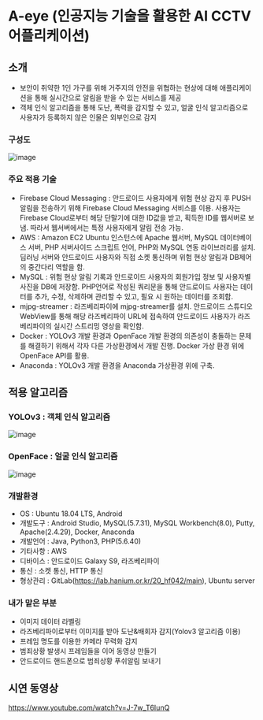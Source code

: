 # A-eye (인공지능 기술을 활용한 AI CCTV 어플리케이션)

## 소개

- 보안이 취약한 1인 가구를 위해 거주지의 안전을 위협하는 현상에 대해 애플리케이션을 통해 실시간으로 알림을 받을 수 있는 서비스를 제공
- 객체 인식 알고리즘을 통해 도난, 폭력을 감지할 수 있고, 얼굴 인식 알고리즘으로 사용자가 등록하지 않은 인물은 외부인으로 감지

### 구성도

![image](https://user-images.githubusercontent.com/50553183/165570380-6a828816-5a2f-496b-bac3-78b7c45fcbba.png)


### 주요 적용 기술

- Firebase Cloud Messaging
   : 안드로이드 사용자에게 위험 현상 감지 후 PUSH알림을 전송하기 위해 Firebase Cloud Messaging 서비스를 이용. 사용자는 Firebase Cloud로부터 해당 단말기에 대한 ID값을 받고, 획득한 ID를 웹서버로 보냄. 따라서 웹서버에서는 특정 사용자에게 알림 전송 가능.
- AWS
   : Amazon EC2 Ubuntu 인스턴스에 Apache 웹서버, MySQL 데이터베이스 서버, PHP 서버사이드 스크립트 언어, PHP와 MySQL 연동 라이브러리를 설치. 딥러닝 서버와 안드로이드 사용자와 직접 소켓 통신하며 위험 현상 알림과 DB제어의 중간다리 역할을 함.
- MySQL
   : 위험 현상 알림 기록과 안드로이드 사용자의 회원가입 정보 및 사용자별 사진을 DB에 저장함. PHP언어로 작성된 쿼리문을 통해 안드로이드 사용자는 데이터를 추가, 수정, 삭제하며 관리할 수 있고, 필요 시 원하는 데이터를 조회함. 
- mjpg-streamer
   : 라즈베리파이에 mjpg-streamer를 설치. 안드로이드 스튜디오 WebView를 통해 해당 라즈베리파이 URL에 접속하여 안드로이드 사용자가 라즈베리파이의 실시간 스트리밍 영상을 확인함.
- Docker
   : YOLOv3 개발 환경과 OpenFace 개발 환경의 의존성이 충돌하는 문제를 해결하기 위해서 각자 다른 가상환경에서 개발 진행. Docker 가상 환경 위에 OpenFace API를 활용.
- Anaconda
   : YOLOv3 개발 환경을 Anaconda 가상환경 위에 구축.

## 적용 알고리즘

### YOLOv3 : 객체 인식 알고리즘

![image](https://user-images.githubusercontent.com/50553183/165572657-aef65767-0e2f-4628-92d4-45a824200cdf.png)



### OpenFace : 얼굴 인식 알고리즘

![image](https://user-images.githubusercontent.com/50553183/165573119-869562bc-23da-4d86-a8cc-a0f1fe7d089f.png)


### 개발환경

- OS : Ubuntu 18.04 LTS, Android
- 개발도구 : Android Studio, MySQL(5.7.31), MySQL Workbench(8.0), Putty, Apache(2.4.29), Docker, Anaconda
- 개발언어 : Java, Python3, PHP(5.6.40)
- 기타사항 : AWS
- 디바이스 : 안드로이드 Galaxy S9, 라즈베리파이
- 통신 : 소켓 통신, HTTP 통신
- 형상관리 : GitLab(https://lab.hanium.or.kr/20_hf042/main), Ubuntu server

### 내가 맡은 부분

- 이미지 데이터 라벨링
- 라즈베리파이로부터 이미지를 받아 도난&배회자 감지(Yolov3 알고리즘 이용)
- 프레임 명도를 이용한 카메라 무력화 감지
- 범죄상황 발생시 프레임들을 이어 동영상 만들기
- 안드로이드 핸드폰으로 범죄상황 푸쉬알림 보내기

## 시연 동영상

https://www.youtube.com/watch?v=J-7w_T6IunQ

